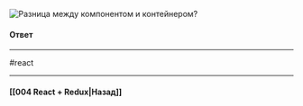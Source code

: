 ![Разница между компонентом и контейнером?](https://youtu.be/81yRgVQ1ciM?t=370)

#### Ответ


____
#react

____

#### [[004 React + Redux|Назад]]